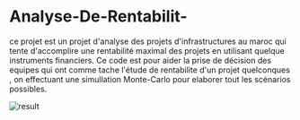 # Analyse-De-Rentabilit-
ce projet est un projet d'analyse des projets d'infrastructures au maroc qui tente d'accomplire une rentabilité maximal des projets en utilisant quelque instruments financiers.
Ce code est pour aider la prise de décision des equipes qui ont comme tache l'étude de rentabilite d'un projet quelconques , on effectuant une simullation Monte-Carlo pour elaborer tout les scénarios possibles.

![result]([image_url](https://github.com/adamisuseless/Analyse-De-Rentabilit-/blob/main/image_2024-03-01_192759306.png)https://github.com/adamisuseless/Analyse-De-Rentabilit-/blob/main/image_2024-03-01_192759306.png)

